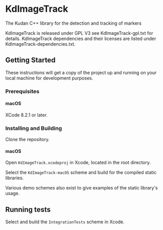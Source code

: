 # KdImageTrack

The Kudan C++ library for the detection and tracking of markers

KdImageTrack is released under GPL V3 see KdImageTrack-gpl.txt for details. 
KdImageTrack dependencies and their licenses are listed under KdImageTrack-dependencies.txt. 

## Getting Started

These instructions will get a copy of the project up and running on your local machine for development purposes.

### Prerequisites

#### macOS

XCode 8.2.1 or later.

### Installing and Building

Clone the repository.

#### macOS

Open `KdImageTrack.xcodeproj` in Xcode, located in the root directory.

Select the `KdImageTrack-macOS` scheme and build for the compiled static libraries.

Various demo schemes also exist to give examples of the static library's usage.

## Running tests

Select and build the `IntegrationTests` scheme in Xcode.
